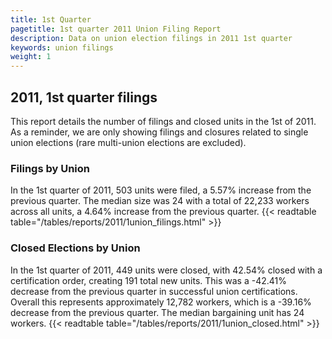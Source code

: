 ```yaml
---
title: 1st Quarter 
pagetitle: 1st quarter 2011 Union Filing Report
description: Data on union election filings in 2011 1st quarter 
keywords: union filings
weight: 1
---
```


## 2011, 1st quarter filings

This report details the number of filings and closed units in the 1st of 2011. As a reminder, we are only showing filings and closures related to single union elections (rare multi-union elections are excluded).

### Filings by Union
In the 1st quarter of 2011, 503 units were filed, a 5.57% increase from the previous quarter. The median size was 24 with a total of 22,233 workers across all units, a 4.64% increase from the previous quarter.
{{< readtable table="/tables/reports/2011/1union_filings.html" >}}

### Closed Elections by Union
In the 1st quarter of 2011, 449 units were closed, with 42.54% closed with a certification order, creating 191 total new units. This was a -42.41% decrease from the previous quarter in successful union certifications. Overall this represents approximately 12,782 workers, which is a -39.16% decrease from the previous quarter. The median bargaining unit has 24 workers.
{{< readtable table="/tables/reports/2011/1union_closed.html" >}}

